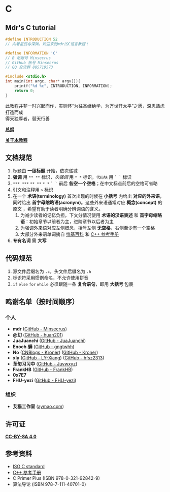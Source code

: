 # C

## Mdr's C tutorial

```c
#define INTRODUCTION 52
// 向着星辰与深渊，欢迎来到mdr的C语言教程！

#define INFORMATION 'C'
// B 站账号 Minsecrus
// GitHub 账号 Minsecrus
// QQ 交流群 885719573

#include <stdio.h>
int main(int argc, char* argv[]){
    printf("%d %c", INTRODUCTION, INFORMATION);
    return 0;
}
```

此教程并非一时兴起而作，实则怀“为往圣继绝学，为万世开太平”之愿，深思熟虑打造而成  
得天独厚者，替天行善

[**总纲**](/教程/总纲.md)

[**关于本教程**](/About.md)

## 文档规范

1. 标题由 **一级标题** 开始，依次递减
2. **强调** 用 `** **` 标识，*次强调* 用 `* *` 标识，`代码块` 用 `` ` ` `` 标识
3. `*** ***` `** **` `* *` `` ` ` `` 前后 **各空一个空格**；在中文标点前后的空格可省略
4. 引文和注释用 `>` 标识
5. 在一个 **术语(terminology)** 首次出现的时候在 **小括号** 内给出 **对应的外来语**，同时给出 **首字母缩略语(acronym)**。这些外来语通常对应 **概念(concept)** 的原文 ，希望有助于读者明确分辨词语的含义。
   1. 为减少读者的记忆负担，下文分情况使用 **术语的汉语表述** 和 **首字母缩略语**：初始章节以前者为主，进阶章节以后者为主
   2. 为强调外来语对应左侧概念，括号左侧 **无空格**，右侧至少有一个空格
   3. 大部分外来语单词摘自 [维基百科](https://zh.wikipedia.org) 和 [C++ 参考手册](https://en.cppreference.com/)
6. **专有名词** 需 **大写**

## 代码规范

1. 源文件后缀名为 `.c`，头文件后缀名为 `.h`
2. 标识符采用惯例命名，不允许使用拼音
3. `if` `else` `for` `while` 必须跟随一条 **复合语句**，即用 **大括号** 包裹

## 鸣谢名单（按时间顺序）

### 个人

+ **mdr** ([GitHub - Minsecrus](https://github.com/Minsecrus))
+ **@幻** ([GitHub - huan201](https://github.com/huan201))
+ **JuaJuanchi** ([GitHub - JuaJuanchi](https://github.com/Jua-Juanchi))
+ **Enoch.驊** ([GitHub - gngtwhh](https://github.com/gngtwhh))
+ **No** ([CNBlogs - Kroner](https://www.cnblogs.com/Kroner)) ([GitHub - Kroner](https://github.com/Kroner))
+ **xly** ([GitHub - LY-Xiang](https://github.com/LY-Xiang)) ([GitHub - hfsz2313](https://github.com/hfsz2313))
+ **革匊习习中** ([GitHub - Juvwxyz](https://github.com/Juvwxyz))
+ **FrankHB** ([GitHub - FrankHB](https://github.com/FrankHB))
+ **0x7E7**
+ **FHU-yezi** ([GitHub - FHU-yezi](https://github.com/FHU-yezi))

### 组织

+ **艾猫工作室** ([aymao.com](https://www.aymao.com/))

## 许可证

[**CC-BY-SA 4.0**](/LICENSE)

## 参考资料

+ [ISO C standard](https://open-std.org/JTC1/SC22/WG14/)
+ [C++ 参考手册](https://zh.cppreference.com/w/c/language)
+ C Primer Plus (ISBN 978-0-321-92842-9)
+ 算法导论 (ISBN 978-7-111-40701-0)
